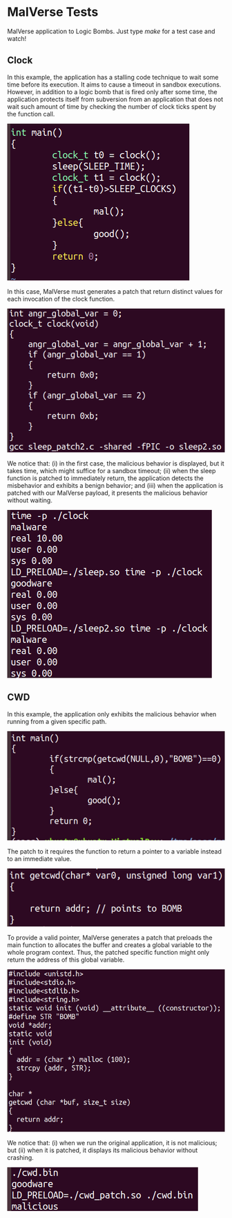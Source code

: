 # MalVerse Tests

MalVerse application to Logic Bombs. Just type *make* for a test case and watch!

## Clock

In this example, the application has a stalling code technique to wait some time before its execution. It aims to cause a timeout in sandbox executions. However, in addition to a logic bomb that is fired only after some time, the application protects itself from subversion from an application that does not wait such amount of time by checking the number of clock ticks spent by the function call.

![Clock Logic Bomb](FIGS/clock1.png)

In this case, MalVerse must generates a patch that return distinct values for each invocation of the clock function.

![Clock Logic Bomb](FIGS/clock2.png)

We notice that: (i) in the first case, the malicious behavior is displayed, but it takes time, which might suffice for a sandbox timeout; (ii) when the sleep function is patched to immediately return, the application detects the misbehavior and exhibits a benign behavior; and (iii) when the application is patched with our MalVerse payload, it presents the malicious behavior without waiting.

![Clock Logic Bomb](FIGS/clock3.png)

## CWD

In this example, the application only exhibits the malicious behavior when running from a given specific path.

![CWD Logic Bomb](FIGS/cwd1.png)

The patch to it requires the function to return a pointer to a variable instead to an immediate value.

![CWD Logic Bomb](FIGS/cwd2.png)

To provide a valid pointer, MalVerse generates a patch that preloads the main function to allocates the buffer and creates a global variable to the whole program context. Thus, the patched specific function might only return the address of this global  variable.

![CWD Logic Bomb](FIGS/cwd3.png)

We notice that: (i) when we run the original application, it is not malicious; but (ii) when it is patched, it displays its malicious behavior without crashing.

![CWD Logic Bomb](FIGS/cwd4.png)

